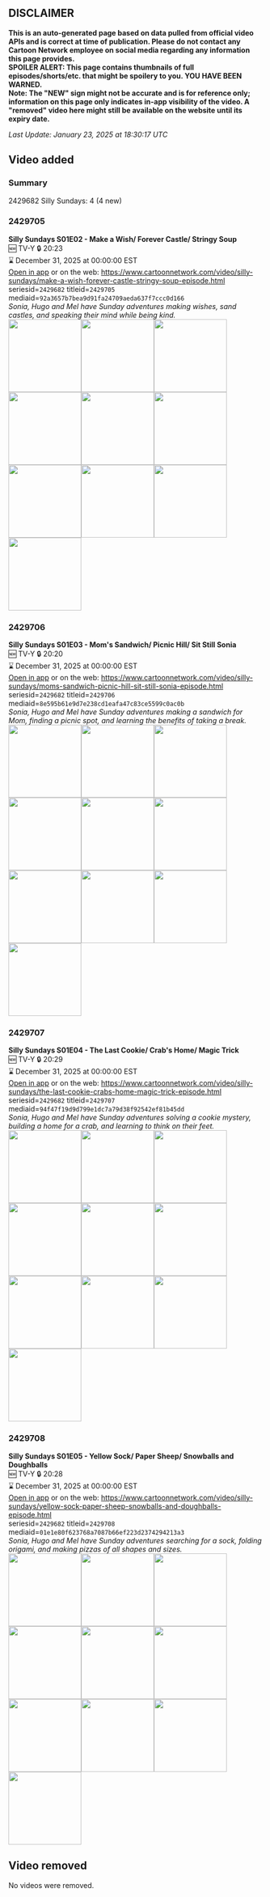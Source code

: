 ## DISCLAIMER
**This is an auto-generated page based on data pulled from official video APIs and is correct at time of publication. Please do not contact any Cartoon Network employee on social media regarding any information this page provides.**  
**SPOILER ALERT: This page contains thumbnails of full episodes/shorts/etc. that might be spoilery to you. YOU HAVE BEEN WARNED.**  
**Note: The "NEW" sign might not be accurate and is for reference only; information on this page only indicates in-app visibility of the video. A "removed" video here might still be available on the website until its expiry date.**  

_Last Update: January 23, 2025 at 18:30:17 UTC_
## Video added
### Summary
2429682 Silly Sundays: 4 (4 new)  
### 2429705
**Silly Sundays S01E02 - Make a Wish/ Forever Castle/ Stringy Soup**  
🆕 TV-Y 🔒 20:23  
⌛ December 31, 2025 at 00:00:00 EST  
[Open in app](https://cnvideo.sercomkc.org/redirector.html?type=cnapp&seriesid=2429682&titleid=2429705&mediaid=92a3657b7bea9d91fa24709aeda637f7ccc0d166) or on the web: https://www.cartoonnetwork.com/video/silly-sundays/make-a-wish-forever-castle-stringy-soup-episode.html  
seriesid=`2429682` titleid=`2429705` mediaid=`92a3657b7bea9d91fa24709aeda637f7ccc0d166`  
_Sonia, Hugo and Mel have Sunday adventures making wishes, sand castles, and speaking their mind while being kind._  
<a href="https://s3.amazonaws.com/cartoonorchestrator/2429705_001_1280x720.jpg"><img src="https://s3.amazonaws.com/cartoonorchestrator/2429705_001_640x360.jpg" height="144px" /></a><a href="https://s3.amazonaws.com/cartoonorchestrator/2429705_002_1280x720.jpg"><img src="https://s3.amazonaws.com/cartoonorchestrator/2429705_002_640x360.jpg" height="144px" /></a><a href="https://s3.amazonaws.com/cartoonorchestrator/2429705_003_1280x720.jpg"><img src="https://s3.amazonaws.com/cartoonorchestrator/2429705_003_640x360.jpg" height="144px" /></a><a href="https://s3.amazonaws.com/cartoonorchestrator/2429705_004_1280x720.jpg"><img src="https://s3.amazonaws.com/cartoonorchestrator/2429705_004_640x360.jpg" height="144px" /></a><a href="https://s3.amazonaws.com/cartoonorchestrator/2429705_005_1280x720.jpg"><img src="https://s3.amazonaws.com/cartoonorchestrator/2429705_005_640x360.jpg" height="144px" /></a><a href="https://s3.amazonaws.com/cartoonorchestrator/2429705_006_1280x720.jpg"><img src="https://s3.amazonaws.com/cartoonorchestrator/2429705_006_640x360.jpg" height="144px" /></a><a href="https://s3.amazonaws.com/cartoonorchestrator/2429705_007_1280x720.jpg"><img src="https://s3.amazonaws.com/cartoonorchestrator/2429705_007_640x360.jpg" height="144px" /></a><a href="https://s3.amazonaws.com/cartoonorchestrator/2429705_008_1280x720.jpg"><img src="https://s3.amazonaws.com/cartoonorchestrator/2429705_008_640x360.jpg" height="144px" /></a><a href="https://s3.amazonaws.com/cartoonorchestrator/2429705_009_1280x720.jpg"><img src="https://s3.amazonaws.com/cartoonorchestrator/2429705_009_640x360.jpg" height="144px" /></a><a href="https://s3.amazonaws.com/cartoonorchestrator/2429705_010_1280x720.jpg"><img src="https://s3.amazonaws.com/cartoonorchestrator/2429705_010_640x360.jpg" height="144px" /></a>
### 2429706
**Silly Sundays S01E03 - Mom's Sandwich/ Picnic Hill/ Sit Still Sonia**  
🆕 TV-Y 🔒 20:20  
⌛ December 31, 2025 at 00:00:00 EST  
[Open in app](https://cnvideo.sercomkc.org/redirector.html?type=cnapp&seriesid=2429682&titleid=2429706&mediaid=8e595b61e9d7e238cd1eafa47c83ce5599c0ac0b) or on the web: https://www.cartoonnetwork.com/video/silly-sundays/moms-sandwich-picnic-hill-sit-still-sonia-episode.html  
seriesid=`2429682` titleid=`2429706` mediaid=`8e595b61e9d7e238cd1eafa47c83ce5599c0ac0b`  
_Sonia, Hugo and Mel have Sunday adventures making a sandwich for Mom, finding a picnic spot, and learning the benefits of taking a break._  
<a href="https://s3.amazonaws.com/cartoonorchestrator/2429706_001_1280x720.jpg"><img src="https://s3.amazonaws.com/cartoonorchestrator/2429706_001_640x360.jpg" height="144px" /></a><a href="https://s3.amazonaws.com/cartoonorchestrator/2429706_002_1280x720.jpg"><img src="https://s3.amazonaws.com/cartoonorchestrator/2429706_002_640x360.jpg" height="144px" /></a><a href="https://s3.amazonaws.com/cartoonorchestrator/2429706_003_1280x720.jpg"><img src="https://s3.amazonaws.com/cartoonorchestrator/2429706_003_640x360.jpg" height="144px" /></a><a href="https://s3.amazonaws.com/cartoonorchestrator/2429706_004_1280x720.jpg"><img src="https://s3.amazonaws.com/cartoonorchestrator/2429706_004_640x360.jpg" height="144px" /></a><a href="https://s3.amazonaws.com/cartoonorchestrator/2429706_005_1280x720.jpg"><img src="https://s3.amazonaws.com/cartoonorchestrator/2429706_005_640x360.jpg" height="144px" /></a><a href="https://s3.amazonaws.com/cartoonorchestrator/2429706_006_1280x720.jpg"><img src="https://s3.amazonaws.com/cartoonorchestrator/2429706_006_640x360.jpg" height="144px" /></a><a href="https://s3.amazonaws.com/cartoonorchestrator/2429706_007_1280x720.jpg"><img src="https://s3.amazonaws.com/cartoonorchestrator/2429706_007_640x360.jpg" height="144px" /></a><a href="https://s3.amazonaws.com/cartoonorchestrator/2429706_008_1280x720.jpg"><img src="https://s3.amazonaws.com/cartoonorchestrator/2429706_008_640x360.jpg" height="144px" /></a><a href="https://s3.amazonaws.com/cartoonorchestrator/2429706_009_1280x720.jpg"><img src="https://s3.amazonaws.com/cartoonorchestrator/2429706_009_640x360.jpg" height="144px" /></a><a href="https://s3.amazonaws.com/cartoonorchestrator/2429706_010_1280x720.jpg"><img src="https://s3.amazonaws.com/cartoonorchestrator/2429706_010_640x360.jpg" height="144px" /></a>
### 2429707
**Silly Sundays S01E04 - The Last Cookie/ Crab's Home/ Magic Trick**  
🆕 TV-Y 🔒 20:29  
⌛ December 31, 2025 at 00:00:00 EST  
[Open in app](https://cnvideo.sercomkc.org/redirector.html?type=cnapp&seriesid=2429682&titleid=2429707&mediaid=94f47f19d9d799e1dc7a79d38f92542ef81b45dd) or on the web: https://www.cartoonnetwork.com/video/silly-sundays/the-last-cookie-crabs-home-magic-trick-episode.html  
seriesid=`2429682` titleid=`2429707` mediaid=`94f47f19d9d799e1dc7a79d38f92542ef81b45dd`  
_Sonia, Hugo and Mel have Sunday adventures solving a cookie mystery, building a home for a crab, and learning to think on their feet._  
<a href="https://s3.amazonaws.com/cartoonorchestrator/2429707_001_1280x720.jpg"><img src="https://s3.amazonaws.com/cartoonorchestrator/2429707_001_640x360.jpg" height="144px" /></a><a href="https://s3.amazonaws.com/cartoonorchestrator/2429707_002_1280x720.jpg"><img src="https://s3.amazonaws.com/cartoonorchestrator/2429707_002_640x360.jpg" height="144px" /></a><a href="https://s3.amazonaws.com/cartoonorchestrator/2429707_003_1280x720.jpg"><img src="https://s3.amazonaws.com/cartoonorchestrator/2429707_003_640x360.jpg" height="144px" /></a><a href="https://s3.amazonaws.com/cartoonorchestrator/2429707_004_1280x720.jpg"><img src="https://s3.amazonaws.com/cartoonorchestrator/2429707_004_640x360.jpg" height="144px" /></a><a href="https://s3.amazonaws.com/cartoonorchestrator/2429707_005_1280x720.jpg"><img src="https://s3.amazonaws.com/cartoonorchestrator/2429707_005_640x360.jpg" height="144px" /></a><a href="https://s3.amazonaws.com/cartoonorchestrator/2429707_006_1280x720.jpg"><img src="https://s3.amazonaws.com/cartoonorchestrator/2429707_006_640x360.jpg" height="144px" /></a><a href="https://s3.amazonaws.com/cartoonorchestrator/2429707_007_1280x720.jpg"><img src="https://s3.amazonaws.com/cartoonorchestrator/2429707_007_640x360.jpg" height="144px" /></a><a href="https://s3.amazonaws.com/cartoonorchestrator/2429707_008_1280x720.jpg"><img src="https://s3.amazonaws.com/cartoonorchestrator/2429707_008_640x360.jpg" height="144px" /></a><a href="https://s3.amazonaws.com/cartoonorchestrator/2429707_009_1280x720.jpg"><img src="https://s3.amazonaws.com/cartoonorchestrator/2429707_009_640x360.jpg" height="144px" /></a><a href="https://s3.amazonaws.com/cartoonorchestrator/2429707_010_1280x720.jpg"><img src="https://s3.amazonaws.com/cartoonorchestrator/2429707_010_640x360.jpg" height="144px" /></a>
### 2429708
**Silly Sundays S01E05 - Yellow Sock/ Paper Sheep/ Snowballs and Doughballs**  
🆕 TV-Y 🔒 20:28  
⌛ December 31, 2025 at 00:00:00 EST  
[Open in app](https://cnvideo.sercomkc.org/redirector.html?type=cnapp&seriesid=2429682&titleid=2429708&mediaid=01e1e80f623768a7087b66ef223d2374294213a3) or on the web: https://www.cartoonnetwork.com/video/silly-sundays/yellow-sock-paper-sheep-snowballs-and-doughballs-episode.html  
seriesid=`2429682` titleid=`2429708` mediaid=`01e1e80f623768a7087b66ef223d2374294213a3`  
_Sonia, Hugo and Mel have Sunday adventures searching for a sock, folding origami, and making pizzas of all shapes and sizes._  
<a href="https://s3.amazonaws.com/cartoonorchestrator/2429708_001_1280x720.jpg"><img src="https://s3.amazonaws.com/cartoonorchestrator/2429708_001_640x360.jpg" height="144px" /></a><a href="https://s3.amazonaws.com/cartoonorchestrator/2429708_002_1280x720.jpg"><img src="https://s3.amazonaws.com/cartoonorchestrator/2429708_002_640x360.jpg" height="144px" /></a><a href="https://s3.amazonaws.com/cartoonorchestrator/2429708_003_1280x720.jpg"><img src="https://s3.amazonaws.com/cartoonorchestrator/2429708_003_640x360.jpg" height="144px" /></a><a href="https://s3.amazonaws.com/cartoonorchestrator/2429708_004_1280x720.jpg"><img src="https://s3.amazonaws.com/cartoonorchestrator/2429708_004_640x360.jpg" height="144px" /></a><a href="https://s3.amazonaws.com/cartoonorchestrator/2429708_005_1280x720.jpg"><img src="https://s3.amazonaws.com/cartoonorchestrator/2429708_005_640x360.jpg" height="144px" /></a><a href="https://s3.amazonaws.com/cartoonorchestrator/2429708_006_1280x720.jpg"><img src="https://s3.amazonaws.com/cartoonorchestrator/2429708_006_640x360.jpg" height="144px" /></a><a href="https://s3.amazonaws.com/cartoonorchestrator/2429708_007_1280x720.jpg"><img src="https://s3.amazonaws.com/cartoonorchestrator/2429708_007_640x360.jpg" height="144px" /></a><a href="https://s3.amazonaws.com/cartoonorchestrator/2429708_008_1280x720.jpg"><img src="https://s3.amazonaws.com/cartoonorchestrator/2429708_008_640x360.jpg" height="144px" /></a><a href="https://s3.amazonaws.com/cartoonorchestrator/2429708_009_1280x720.jpg"><img src="https://s3.amazonaws.com/cartoonorchestrator/2429708_009_640x360.jpg" height="144px" /></a><a href="https://s3.amazonaws.com/cartoonorchestrator/2429708_010_1280x720.jpg"><img src="https://s3.amazonaws.com/cartoonorchestrator/2429708_010_640x360.jpg" height="144px" /></a>
## Video removed
No videos were removed.  
